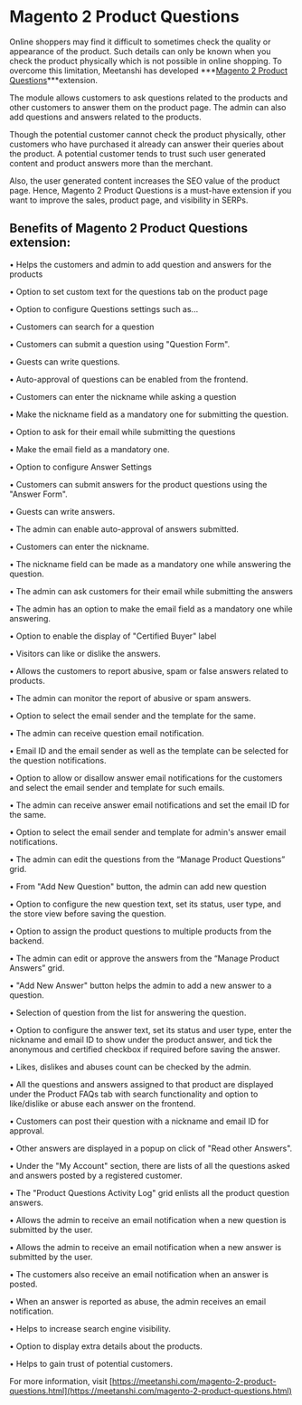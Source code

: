 # Magento 2 Product Questions

Online shoppers may find it difficult to sometimes check the quality or appearance of the product. Such details can only be known when you check the product physically which is not possible in online shopping. To overcome this limitation, Meetanshi has developed ***[Magento 2 Product Questions](https://meetanshi.com/magento-2-product-questions.html)***extension.


The module allows customers to ask questions related to the products and other customers to answer them on the product page. The admin can also add questions and answers related to the products.

Though the potential customer cannot check the product physically, other customers who have purchased it already can answer their queries about the product. A potential customer tends to trust such user generated content and product answers more than the merchant.

Also, the user generated content increases the SEO value of the product page. Hence, Magento 2 Product Questions is a must-have extension if you want to improve the sales, product page, and visibility in SERPs.

##  Benefits of Magento 2 Product Questions extension:

• Helps the customers and admin to add question and answers for the products

• Option to set custom text for the questions tab on the product page

• Option to configure Questions settings such as...

• Customers can search for a question

• Customers can submit a question using "Question Form".

• Guests can write questions.

• Auto-approval of questions can be enabled from the frontend.

• Customers can enter the nickname while asking a question

• Make the nickname field as a mandatory one for submitting the question.

• Option to ask for their email while submitting the questions

• Make the email field as a mandatory one.

• Option to configure Answer Settings

• Customers can submit answers for the product questions using the "Answer Form".

• Guests can write answers.

• The admin can enable auto-approval of answers submitted.

• Customers can enter the nickname.

• The nickname field can be made as a mandatory one while answering the question.

• The admin can ask customers for their email while submitting the answers

• The admin has an option to make the email field as a mandatory one while answering.

• Option to enable the display of "Certified Buyer" label

• Visitors can like or dislike the answers.

• Allows the customers to report abusive, spam or false answers related to products.

• The admin can monitor the report of abusive or spam answers.

• Option to select the email sender and the template for the same.

• The admin can receive question email notification.

• Email ID and the email sender as well as the template can be selected for the question notifications.

• Option to allow or disallow answer email notifications for the customers and select the email sender and template for such emails.

• The admin can receive answer email notifications and set the email ID for the same.

• Option to select the email sender and template for admin's answer email notifications.

• The admin can edit the questions from the “Manage Product Questions” grid.

• From "Add New Question" button, the admin can add new question

• Option to configure the new question text, set its status, user type, and the store view before saving the question.

• Option to assign the product questions to multiple products from the backend.

• The admin can edit or approve the answers from the “Manage Product Answers” grid.

• "Add New Answer" button helps the admin to add a new answer to a question.

• Selection of question from the list for answering the question.

• Option to configure the answer text, set its status and user type, enter the nickname and email ID to show under the product answer, and tick the anonymous and certified checkbox if required before saving the answer.

• Likes, dislikes and abuses count can be checked by the admin.

• All the questions and answers assigned to that product are displayed under the Product FAQs tab with search functionality and option to like/dislike or abuse each answer on the frontend.

• Customers can post their question with a nickname and email ID for approval.

• Other answers are displayed in a popup on click of "Read other Answers".

• Under the "My Account" section, there are lists of all the questions asked and answers posted by a registered customer.

• The "Product Questions Activity Log" grid enlists all the product question answers.

• Allows the admin to receive an email notification when a new question is submitted by the user.

• Allows the admin to receive an email notification when a new answer is submitted by the user.

• The customers also receive an email notification when an answer is posted.

• When an answer is reported as abuse, the admin receives an email notification.

• Helps to increase search engine visibility.

• Option to display extra details about the products.

• Helps to gain trust of potential customers.

For more information, visit [https://meetanshi.com/magento-2-product-questions.html](https://meetanshi.com/magento-2-product-questions.html)




